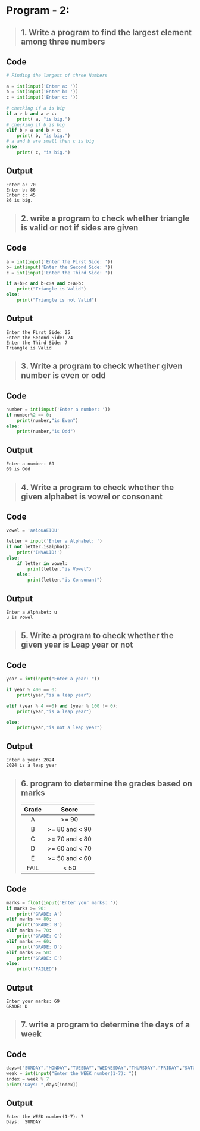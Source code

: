 # Program - 2:

> ## 1. Write a program to find the largest element among three numbers

## Code

```py
# Finding the largest of three Numbers

a = int(input('Enter a: '))
b = int(input('Enter b: '))
c = int(input('Enter c: '))

# checking if a is big
if a > b and a > c:
    print( a, "is big.")
# checking if b is big
elif b > a and b > c:
    print( b, "is big.")
# a and b are small then c is big
else:
    print( c, "is big.")
```

## Output

```text
Enter a: 70
Enter b: 86
Enter c: 45
86 is big.
```

> ## 2. write a program to check whether triangle is valid or not if sides are given

## Code

```py
a = int(input('Enter the First Side: '))
b= int(input('Enter the Second Side: '))
c = int(input('Enter the Third Side: '))

if a+b>c and b+c>a and c+a>b:
    print("Triangle is Valid")
else:
    print("Triangle is not Valid")
```

## Output

```text
Enter the First Side: 25
Enter the Second Side: 24
Enter the Third Side: 7
Triangle is Valid
```

> ## 3. Write a program to check whether given number is even or odd

## Code

```py
number = int(input('Enter a number: '))
if number%2 == 0:
    print(number,"is Even")
else:
    print(number,"is Odd")
```

## Output

```text
Enter a number: 69
69 is Odd
```

> ## 4. Write a program to check whether the given alphabet is vowel or consonant

## Code

```py
vowel = 'aeiouAEIOU'

letter = input('Enter a Alphabet: ')
if not letter.isalpha():
    print('INVALID!')
else:
    if letter in vowel:
        print(letter,"is Vowel")
    else:
        print(letter,"is Consonant")
```

## Output

```text
Enter a Alphabet: u
u is Vowel
```

> ## 5. Write a program to check whether the given year is Leap year or not

## Code

```py
year = int(input("Enter a year: "))

if year % 400 == 0:
    print(year,"is a leap year")

elif (year % 4 ==0) and (year % 100 != 0):
    print(year,"is a leap year")

else:
    print(year,"is not a leap year")
```

## Output

```text
Enter a year: 2024
2024 is a leap year
```

> ## 6. program to determine the grades based on marks
>
> | Grade |     Score      |
> | :---: | :------------: |
> |   A   |     >= 90      |
> |   B   | >= 80 and < 90 |
> |   C   | >= 70 and < 80 |
> |   D   | >= 60 and < 70 |
> |   E   | >= 50 and < 60 |
> | FAIL  |      < 50      |

## Code

```py
marks = float(input('Enter your marks: '))
if marks >= 90:
    print('GRADE: A')
elif marks >= 80:
    print('GRADE: B')
elif marks >= 70:
    print('GRADE: C')
elif marks >= 60:
    print('GRADE: D')
elif marks >= 50:
    print('GRADE: E')
else:
    print('FAILED')
```

## Output

```text
Enter your marks: 69
GRADE: D
```

> ## 7. write a program to determine the days of a week

## Code

```py
days=["SUNDAY","MONDAY","TUESDAY","WEDNESDAY","THURSDAY","FRIDAY","SATURDAY"]
week = int(input("Enter the WEEK number(1-7): "))
index = week % 7
print("Days: ",days[index])
```

## Output

```text
Enter the WEEK number(1-7): 7
Days:  SUNDAY
```
